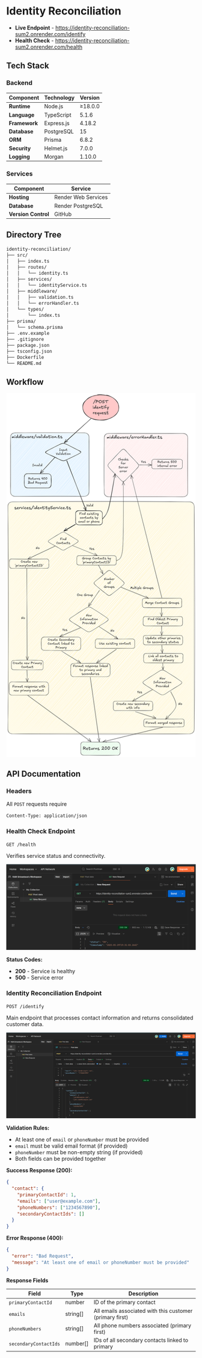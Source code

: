 # Identity Reconciliation

- **Live Endpoint** - https://identity-reconciliation-sum2.onrender.com/identify
- **Health Check** - https://identity-reconciliation-sum2.onrender.com/health

## Tech Stack

### Backend
| Component | Technology | Version |
|-----------|------------|---------|
| **Runtime** | Node.js | ≥18.0.0 | 
| **Language** | TypeScript | 5.1.6 | 
| **Framework** | Express.js | 4.18.2 | 
| **Database** | PostgreSQL | 15| 
| **ORM** | Prisma | 6.8.2 | 
| **Security** | Helmet.js | 7.0.0 |
| **Logging** | Morgan | 1.10.0 | 

### Services
| Component | Service |
|-----------|---------|
| **Hosting** | Render Web Services| 
| **Database** | Render PostgreSQL | 
| **Version Control** | GitHub | 

## Directory Tree
```
identity-reconciliation/
├── src/
│   ├── index.ts                    
│   ├── routes/
│   │   └── identity.ts             
│   ├── services/
│   │   └── identityService.ts      
│   ├── middleware/
│   │   ├── validation.ts           
│   │   └── errorHandler.ts         
│   └── types/
│       └── index.ts                
├── prisma/
│   └── schema.prisma               
├── .env.example                    
├── .gitignore                      
├── package.json                    
├── tsconfig.json                   
├── Dockerfile                     
└── README.md                       
```
## Workflow

![workings](/assest/img4.png)
## API Documentation

### **Headers**
All `POST` requests require 
```bash
Content-Type: application/json
```
### Health Check Endpoint
`GET /health`

Verifies service status and connectivity.

![Health Check](assest/img1.png)

**Status Codes:**

- **200** - Service is healthy
- **500** - Service error

### Identity Reconciliation Endpoint
`POST /identify`

Main endpoint that processes contact information and returns consolidated customer data.

![Success Status](assest/img2.png)

**Validation Rules:**

- At least one of `email` or `phoneNumber` must be provided
- `email` must be valid email format (if provided)
- `phoneNumber` must be non-empty string (if provided)
- Both fields can be provided together

**Success Response (200):**
```JSON
{
  "contact": {
    "primaryContactId": 1,
    "emails": ["user@example.com"],
    "phoneNumbers": ["1234567890"],
    "secondaryContactIds": []
  }
}
```

**Error Response (400):**
```JSON
{
  "error": "Bad Request",
  "message": "At least one of email or phoneNumber must be provided"
}
```
**Response Fields**

| Field | Type | Description |
|-----------|------------|---------|
| `primaryContactId` | number | 	ID of the primary contact | 
| `emails` | string[]|All emails associated with this customer (primary first)| 
| `phoneNumbers`| string[] | All phone numbers associated (primary first) | 
| `secondaryContactIds` | number[] | IDs of all secondary contacts linked to primary| 



